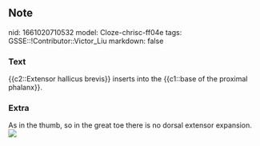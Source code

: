 ## Note
nid: 1661020710532
model: Cloze-chrisc-ff04e
tags: GSSE::!Contributor::Victor_Liu
markdown: false

### Text
{{c2::Extensor hallicus brevis}} inserts into the {{c1::base of the proximal phalanx}}.

### Extra
<div>As in the thumb, so in the great toe there is no dorsal
extensor expansion. <img src= 
"paste-bb8a2b5228613394677361c985ad834ac63f1034.jpg"></div>
